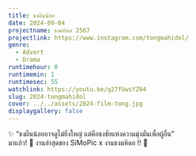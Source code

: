```yaml
---
title: ธงผืนน้อย
date: 2024-09-04
projectname: ธงมหิดล 2567
projectlink: https://www.instagram.com/tongmahidol/
genre:
  - Advert
  - Drama
runtimehour: 0
runtimemin: 1
runtimesec: 55
watchlink: https://youtu.be/q27fUwsYZ64
slug: 2024-tongmahidol
cover: ../../assets/2024-film-tong.jpg
displaygallery: false
---
```

✨ “ธงผืนน้อยอาจดูไม่ยิ่งใหญ่ แต่คือธงชัยแห่งความมุ่งมั่นเพื่อผู้อื่น”  
มาแล้ว! 👀 งานล่าสุดของ SiMoPic x งานธงมหิดล !! 🚩
